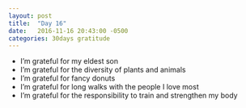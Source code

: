 ```yaml
---
layout: post
title:  "Day 16"
date:   2016-11-16 20:43:00 -0500
categories: 30days gratitude
---
```

* I’m grateful for my eldest son
* I’m grateful for the diversity of plants and animals
* I’m grateful for fancy donuts
* I’m grateful for long walks with the people I love most
* I’m grateful for the responsibility to train and strengthen my body
